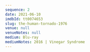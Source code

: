 ```yaml
---
sequence: 2
date: 2021-06-10
imdbId: tt0074653
slug: the-human-tornado-1976
venue: null
venueNotes: null
medium: Blu-ray
mediumNotes: 2016 | Vinegar Syndrome
---
```


